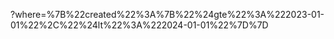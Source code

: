 ?where=%7B%22created%22%3A%7B%22%24gte%22%3A%222023-01-01%22%2C%22%24lt%22%3A%222024-01-01%22%7D%7D

